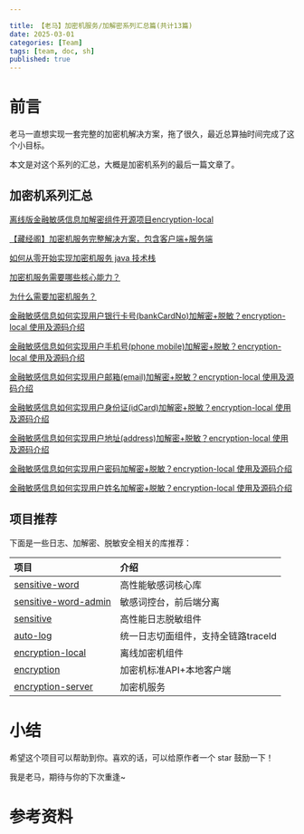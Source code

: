 ```yaml
---

title: 【老马】加密机服务/加解密系列汇总篇(共计13篇)
date: 2025-03-01
categories: [Team]
tags: [team, doc, sh]
published: true
---
```


# 前言

老马一直想实现一套完整的加密机解决方案，拖了很久，最近总算抽时间完成了这个小目标。

本文是对这个系列的汇总，大概是加密机系列的最后一篇文章了。

## 加密机系列汇总

[离线版金融敏感信息加解密组件开源项目encryption-local](https://mp.weixin.qq.com/s/ba99l_NUHW6Zv8BCBAqfzg)

[【藏经阁】加密机服务完整解决方案，包含客户端+服务端](https://mp.weixin.qq.com/s/2LQuKvll9EIn6pyFjhwacw)

[如何从零开始实现加密机服务 java 技术栈](https://houbb.github.io/2025/03/01/how-to-wirte-risk-encp-12-how-to-impl)

[加密机服务需要哪些核心能力？](https://houbb.github.io/2025/03/01/how-to-wirte-risk-encp-11-core-features)

[为什么需要加密机服务？](https://houbb.github.io/2025/03/01/how-to-wirte-risk-encp)

[金融敏感信息如何实现用户银行卡号(bankCardNo)加解密+脱敏？encryption-local 使用及源码介绍](https://houbb.github.io/2025/03/01/how-to-wirte-risk-encp-10-encrypt-local-intro-bankCardNo)

[金融敏感信息如何实现用户手机号(phone mobile)加解密+脱敏？encryption-local 使用及源码介绍](https://houbb.github.io/2025/03/01/how-to-wirte-risk-encp-09-encrypt-local-intro-phone)

[金融敏感信息如何实现用户邮箱(email)加解密+脱敏？encryption-local 使用及源码介绍](https://houbb.github.io/2025/03/01/how-to-wirte-risk-encp-08-encrypt-local-intro-email)

[金融敏感信息如何实现用户身份证(idCard)加解密+脱敏？encryption-local 使用及源码介绍](https://houbb.github.io/2025/03/01/how-to-wirte-risk-encp-07-encrypt-local-intro-idNo)

[金融敏感信息如何实现用户地址(address)加解密+脱敏？encryption-local 使用及源码介绍](https://houbb.github.io/2025/03/01/how-to-wirte-risk-encp-06-encrypt-local-intro-address)

[金融敏感信息如何实现用户密码加解密+脱敏？encryption-local 使用及源码介绍](https://houbb.github.io/2025/03/01/how-to-wirte-risk-encp-05-encrypt-local-intro-password)

[金融敏感信息如何实现用户姓名加解密+脱敏？encryption-local 使用及源码介绍](https://houbb.github.io/2025/03/01/how-to-wirte-risk-encp-04-encrypt-local-intro-username)

## 项目推荐

下面是一些日志、加解密、脱敏安全相关的库推荐：

| 项目                                                                    | 介绍                    |
|:----------------------------------------------------------------------|:----------------------|
| [sensitive-word](https://github.com/houbb/sensitive-word)             | 高性能敏感词核心库             |
| [sensitive-word-admin](https://github.com/houbb/sensitive-word-admin) | 敏感词控台，前后端分离           |
| [sensitive](https://github.com/houbb/sensitive)                       | 高性能日志脱敏组件             |
| [auto-log](https://github.com/houbb/auto-log)                         | 统一日志切面组件，支持全链路traceId |
| [encryption-local](https://github.com/houbb/encryption-local)         | 离线加密机组件               |
| [encryption](https://mp.weixin.qq.com/s/2LQuKvll9EIn6pyFjhwacw)         | 加密机标准API+本地客户端        |
| [encryption-server](https://mp.weixin.qq.com/s/2LQuKvll9EIn6pyFjhwacw)        | 加密机服务                 |

# 小结

希望这个项目可以帮助到你。喜欢的话，可以给原作者一个 star 鼓励一下！

我是老马，期待与你的下次重逢~

# 参考资料

